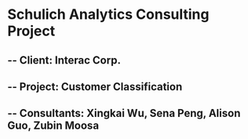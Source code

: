 # Schulich Analytics Consulting Project
## -- Client: Interac Corp.
## -- Project: Customer Classification
## -- Consultants: Xingkai Wu, Sena Peng, Alison Guo, Zubin Moosa
